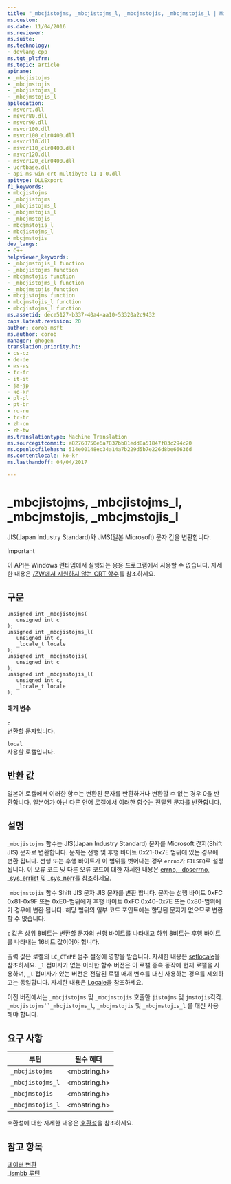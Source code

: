 ```yaml
---
title: "_mbcjistojms, _mbcjistojms_l, _mbcjmstojis, _mbcjmstojis_l | Microsoft 문서"
ms.custom: 
ms.date: 11/04/2016
ms.reviewer: 
ms.suite: 
ms.technology:
- devlang-cpp
ms.tgt_pltfrm: 
ms.topic: article
apiname:
- _mbcjistojms
- _mbcjmstojis
- _mbcjistojms_l
- _mbcjmstojis_l
apilocation:
- msvcrt.dll
- msvcr80.dll
- msvcr90.dll
- msvcr100.dll
- msvcr100_clr0400.dll
- msvcr110.dll
- msvcr110_clr0400.dll
- msvcr120.dll
- msvcr120_clr0400.dll
- ucrtbase.dll
- api-ms-win-crt-multibyte-l1-1-0.dll
apitype: DLLExport
f1_keywords:
- mbcjistojms
- _mbcjistojms
- _mbcjistojms_l
- _mbcjmstojis_l
- _mbcjmstojis
- mbcjmstojis_l
- mbcjistojms_l
- mbcjmstojis
dev_langs:
- C++
helpviewer_keywords:
- _mbcjmstojis_l function
- _mbcjistojms function
- mbcjmstojis function
- _mbcjistojms_l function
- _mbcjmstojis function
- mbcjistojms function
- mbcjmstojis_l function
- mbcjistojms_l function
ms.assetid: dece5127-b337-40a4-aa10-53320a2c9432
caps.latest.revision: 20
author: corob-msft
ms.author: corob
manager: ghogen
translation.priority.ht:
- cs-cz
- de-de
- es-es
- fr-fr
- it-it
- ja-jp
- ko-kr
- pl-pl
- pt-br
- ru-ru
- tr-tr
- zh-cn
- zh-tw
ms.translationtype: Machine Translation
ms.sourcegitcommit: a82768750e6a7837bb81edd8a51847f83c294c20
ms.openlocfilehash: 514e00148ec34a14a7b229d5b7e226d8be66636d
ms.contentlocale: ko-kr
ms.lasthandoff: 04/04/2017

---
```

# <a name="mbcjistojms-mbcjistojmsl-mbcjmstojis-mbcjmstojisl"></a>_mbcjistojms, _mbcjistojms_l, _mbcjmstojis, _mbcjmstojis_l
JIS(Japan Industry Standard)와 JMS(일본 Microsoft) 문자 간을 변환합니다.  
  
> [!IMPORTANT]
>  이 API는 Windows 런타임에서 실행되는 응용 프로그램에서 사용할 수 없습니다. 자세한 내용은 [/ZW에서 지원하지 않는 CRT 함수](http://msdn.microsoft.com/library/windows/apps/jj606124.aspx)를 참조하세요.  
  
## <a name="syntax"></a>구문  
  
```  
unsigned int _mbcjistojms(  
   unsigned int c   
);  
unsigned int _mbcjistojms_l(  
   unsigned int c,  
   _locale_t locale  
);  
unsigned int _mbcjmstojis(  
   unsigned int c   
);  
unsigned int _mbcjmstojis_l(  
   unsigned int c,  
   _locale_t locale  
);  
```  
  
#### <a name="parameters"></a>매개 변수  
 `c`  
 변환할 문자입니다.  
  
 `local`  
 사용할 로캘입니다.  
  
## <a name="return-value"></a>반환 값  
 일본어 로캘에서 이러한 함수는 변환된 문자를 반환하거나 변환할 수 없는 경우 0을 반환합니다. 일본어가 아닌 다른 언어 로캘에서 이러한 함수는 전달된 문자를 반환합니다.  
  
## <a name="remarks"></a>설명  
 `_mbcjistojms` 함수는 JIS(Japan Industry Standard) 문자를 Microsoft 간지(Shift JIS) 문자로 변환합니다. 문자는 선행 및 후행 바이트 0x21-0x7E 범위에 있는 경우에 변환 됩니다. 선행 또는 후행 바이트가 이 범위를 벗어나는 경우 `errno`가 `EILSEQ`로 설정됩니다. 이 오류 코드 및 다른 오류 코드에 대한 자세한 내용은 [errno, _doserrno, _sys_errlist 및 _sys_nerr](../../c-runtime-library/errno-doserrno-sys-errlist-and-sys-nerr.md)를 참조하세요.  
  
 `_mbcjmstojis` 함수 Shift JIS 문자 JIS 문자를 변환 합니다. 문자는 선행 바이트 0xFC 0x81-0x9F 또는 0xE0-범위에가 후행 바이트 0xFC 0x40-0x7E 또는 0x80-범위에가 경우에 변환 됩니다. 해당 범위의 일부 코드 포인트에는 할당된 문자가 없으므로 변환할 수 없습니다.  
  
 `c` 값은 상위 8비트는 변환할 문자의 선행 바이트를 나타내고 하위 8비트는 후행 바이트를 나타내는 16비트 값이어야 합니다.  
  
 출력 값은 로캘의 `LC_CTYPE` 범주 설정에 영향을 받습니다. 자세한 내용은 [setlocale](../../c-runtime-library/reference/setlocale-wsetlocale.md)을 참조하세요. `_l` 접미사가 없는 이러한 함수 버전은 이 로캘 종속 동작에 현재 로캘을 사용하며, `_l` 접미사가 있는 버전은 전달된 로캘 매개 변수를 대신 사용하는 경우를 제외하고는 동일합니다. 자세한 내용은 [Locale](../../c-runtime-library/locale.md)을 참조하세요.  
  
 이전 버전에서는 `_mbcjistojms` 및 `_mbcjmstojis` 호출한 `jistojms` 및 `jmstojis`각각. `_mbcjistojms``_mbcjistojms_l`, `_mbcjmstojis` 및 `_mbcjmstojis_l` 를 대신 사용 해야 합니다.  
  
## <a name="requirements"></a>요구 사항  
  
|루틴|필수 헤더|  
|-------------|---------------------|  
|`_mbcjistojms`|\<mbstring.h>|  
|`_mbcjistojms_l`|\<mbstring.h>|  
|`_mbcjmstojis`|\<mbstring.h>|  
|`_mbcjmstojis_l`|\<mbstring.h>|  
  
 호환성에 대한 자세한 내용은 [호환성](../../c-runtime-library/compatibility.md)을 참조하세요.  
  
## <a name="see-also"></a>참고 항목  
 [데이터 변환](../../c-runtime-library/data-conversion.md)   
 [_ismbb 루틴](../../c-runtime-library/ismbb-routines.md)
